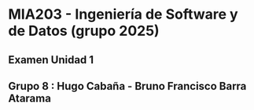 # MIA203 - Ingeniería de Software y de Datos (grupo 2025)

## Examen Unidad 1 

## Grupo 8 : Hugo Cabaña - Bruno Francisco Barra Atarama

